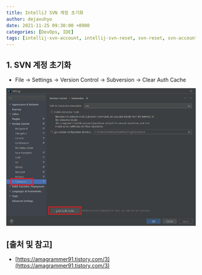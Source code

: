 ```yaml
---
title: IntelliJ SVN 계정 초기화
author: dejavuhyo
date: 2021-11-25 09:30:00 +0900
categories: [DevOps, IDE]
tags: [intellij-svn-account, intellij-svn-reset, svn-reset, svn-account, reset-svn-account, intellij-svn, intellij-svn-계정-초기화, svn-계정-초기화]
---
```


## 1. SVN 계정 초기화

* File → Settings → Version Control → Subversion → Clear Auth Cache

![clear-auth-cache](/assets/img/2021-11-25-intellij-reset-svn-account/clear-auth-cache.png)

## [출처 및 참고]
* [https://amagrammer91.tistory.com/3](https://amagrammer91.tistory.com/3)
